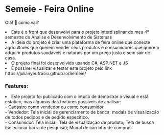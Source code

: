 # Semeie - Feira Online
Olá! :wave: como vai?
<br>
<li>Este é o front que desenvolvi para o projeto interdisplinar do meu 4° semestre de Analise e Desenvolvimento de Sistemas</li>
<li>A ideia do projeto é criar uma plataforma de feira online que conecte agricultores que querem vender seus produtos e consumidores que querem adquirir produtos saudáveis e naturais por um preço justo e sem sair de casa.</li>
<li>O projeto final foi desenvolvido usando C#, ASP.NET e JS</li>
<li>É possivel visualizar e testar este projeto pelo link  https://julianyeufrasio.github.io/Semeie/</li>

### Features:
<li>Este projeto foi publicado com o intuito de demostrar o visual e está estatico, mas algumas das features possiveis de analisar:</li>
- Cadastro como vendedor ou como consumidor. <br>
- Vendedor: Tela inicial de gerenciamento de banca; modais de visualização de todos pedidos e de pedido especifico.  <br>
- Consumidor: Tela inicial; Tela de visualização de produto; Tela de busca (selecionar barra de pesquisa); Modal de carrinho de compras.  <br>

